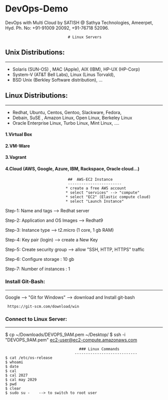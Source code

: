 # DevOps-Demo
DevOps with Multi Cloud by SATISH @ Sathya Technologies, Ameerpet, Hyd. Ph. No: +91-91009 20092, +91-76718 52096.




                                # Linux Servers
                                                   
## Unix Distributions:
----------------------------
   * Solaris (SUN-OS) , MAC (Apple), AIX (IBM), HP-UX (HP-Corp)
   * System-V (AT&T Bell Labs),  Linux (Linus Torvald),
   * BSD Unix (Berkley Software distribution),  ...

## Linux Distributions:
----------------------------
   * Redhat, Ubuntu, Centos, Gentoo, Slackware, Fedora, 
   * Debain, SuSE , Amazon Linux, Open Linux, Berkeley Linux
   * Oracle Enterprise Linux, Turbo Linux, Mint Linux, ....



   #### 1.Virtual Box
   #### 2.VM-Ware
   #### 3.Vagrant
   #### 4.Cloud (AWS, Google, Azure, IBM, Rackspace, Oracle cloud...)



                                ##  AWS-EC2 Instance
                                ------------------------
                               * create a free AWS account   
                               * select "services" --> "compute"
                               * select "EC2" (Elastic compute cloud)
                               * select "Launch Instance"

  Step-1: Name and tags --> Redhat server

  Step-2: Application and OS Images --> Redhat9
 
  Step-3: Instance type  --> t2.micro (1 core, 1 gb RAM)

  Step-4: Key pair (login) --> create a New Key

  Step-5: Create security group --> allow "SSH, HTTP, HTTPS" traffic

  Step-6: Configure storage : 10 gb

  Step-7: Number of instances : 1



### Install Git-Bash:
------------------------
 Google --> "Git for Windows"  --> download and Install git-bash

     https://git-scm.com/download/win

### Connect to Linux Server:
------------------------------------        
  $ cp ~/Downloads/DEVOPS_9AM.pem ~/Desktop/
  $ ssh -i "DEVOPS_9AM.pem" ec2-user@ec2-compute.amazonaws.com


                                     ### Linux Commands
                                   ----------------------------
    $ cat /etc/os-release
    $ whoami
    $ date
    $ cal
    $ cal 2027
    $ cal may 2029
    $ pwd
    $ clear
    $ sudo su -    --> to switch to root user



